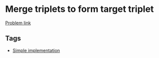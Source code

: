 # Merge triplets to form target triplet

[Problem link](https://leetcode.com/problems/merge-triplets-to-form-target-triplet)

## Tags

* [Simple implementation](/README.md#Simple_implementation)
